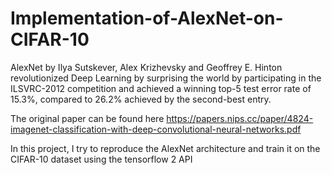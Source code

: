 # Implementation-of-AlexNet-on-CIFAR-10

AlexNet by Ilya Sutskever, Alex Krizhevsky and Geoffrey E. Hinton revolutionized Deep Learning by surprising the world by participating in the ILSVRC-2012 competition and achieved a winning top-5 test error rate of 15.3%, compared to 26.2% achieved by the second-best entry.

The original paper can be found here <https://papers.nips.cc/paper/4824-imagenet-classification-with-deep-convolutional-neural-networks.pdf> 

In this project, I try to reproduce the AlexNet architecture and train it on the CIFAR-10 dataset using the tensorflow 2 API

